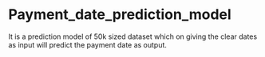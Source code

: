 # Payment_date_prediction_model
It is a prediction model of 50k sized dataset which on giving the clear dates as input will predict the payment date as output.
